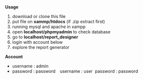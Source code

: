 **Usage**
1. download or clone this file 
2. put file on **xammp/htdocs** (if .zip extract first)
3. running mysql and apache in xampp
4. open **localhost/phpmyadmin** to check database
5. go to **localhost/report_designer**
6. login with account below
7. explore the report generator

**Account**&nbsp;
- username : admin&nbsp;
- password : password
&ensp;
username : user&nbsp;
password : password
